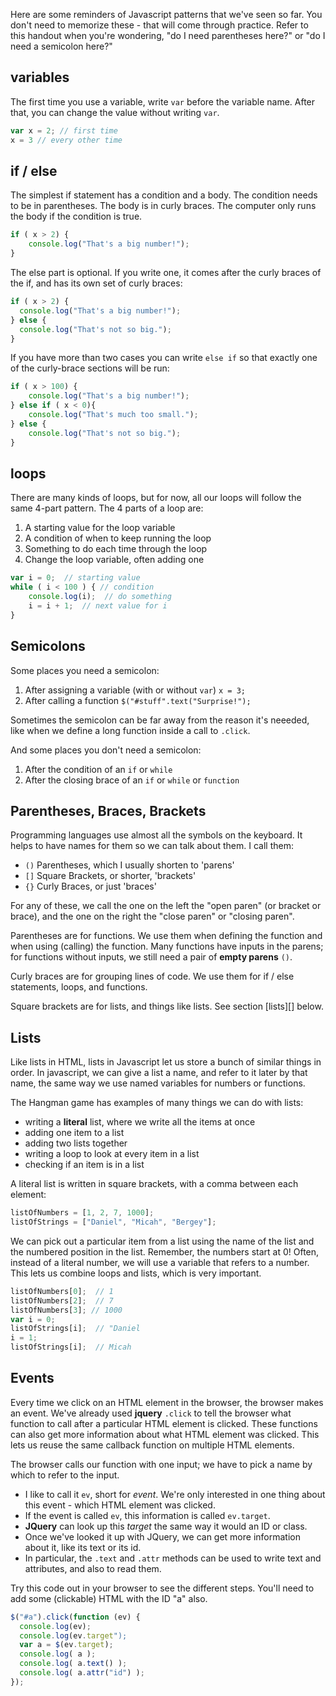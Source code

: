 Here are some reminders of Javascript patterns that we've seen so far.
You don't need to memorize these - that will come through
practice. Refer to this handout when you're wondering, "do I need
parentheses here?" or "do I need a semicolon here?"

## variables

The first time you use a variable, write `var` before the variable name.
After that, you can change the value without writing `var`.

~~~ javascript
var x = 2; // first time
x = 3 // every other time
~~~

## if / else

The simplest if statement has a condition and a body.  The condition needs to be in parentheses.  The body is in curly braces.  The computer only runs the body if the condition is true.

~~~ javascript
if ( x > 2) {
    console.log("That's a big number!");
}
~~~

The else part is optional.  If you write one, it comes after the curly braces of the if, and has its own set of curly braces:

~~~ javascript
if ( x > 2) {
  console.log("That's a big number!");
} else {
  console.log("That's not so big.");
}
~~~

If you have more than two cases you can write `else if` so that exactly one of the curly-brace sections will be run:

~~~ javascript
if ( x > 100) {
    console.log("That's a big number!");
} else if ( x < 0){
    console.log("That's much too small.");
} else {
    console.log("That's not so big.");
}
~~~

## loops

There are many kinds of loops, but for now, all our loops will follow the same 4-part pattern.  The 4 parts of a loop are:

1. A starting value for the loop variable
2. A condition of when to keep running the loop
3. Something to do each time through the loop
4. Change the loop variable, often adding one

~~~ javascript
var i = 0;  // starting value
while ( i < 100 ) { // condition
    console.log(i);  // do something
    i = i + 1;  // next value for i
}
~~~

## Semicolons

Some places you need a semicolon:

1. After assigning a variable (with or without `var`) `x = 3;`
2. After calling a function `$("#stuff".text("Surprise!");`

Sometimes the semicolon can be far away from the reason it's neeeded, like when we define a long function inside a call to `.click`.

And some places you don't need a semicolon:

1. After the condition of an `if` or `while`
2. After the closing brace of an `if` or `while` or `function`

## Parentheses, Braces, Brackets

Programming languages use almost all the symbols on the keyboard.  It helps to have names for them so we can talk about them.  I call them:

- `()` Parentheses, which I usually shorten to 'parens'
- `[]` Square Brackets, or shorter, 'brackets'
- `{}` Curly Braces, or just 'braces'

For any of these, we call the one on the left the "open paren" (or bracket or brace), and the one on the right the "close paren" or "closing paren".

Parentheses are for functions.  We use them when defining the function and when using (calling) the function.  Many functions have inputs in the parens; for functions without inputs, we still need a pair of **empty parens** `()`.

Curly braces are for grouping lines of code.  We use them for if / else statements, loops, and functions.

Square brackets are for lists, and things like lists.  See section [lists][] below.

## Lists

Like lists in HTML, lists in Javascript let us store a bunch of similar things in order.  In javascript, we can give a list a name, and refer to it later by that name, the same way we use named variables for numbers or functions.

The Hangman game has examples of many things we can do with lists:

- writing a **literal** list, where we write all the items at once
- adding one item to a list
- adding two lists together
- writing a loop to look at every item in a list
- checking if an item is in a list

A literal list is written in square brackets, with a comma between each element:

~~~ javascript
listOfNumbers = [1, 2, 7, 1000];
listOfStrings = ["Daniel", "Micah", "Bergey"];
~~~

We can pick out a particular item from a list using the name of the list and the numbered position in the list.  Remember, the numbers start at 0!  Often, instead of a literal number, we will use a variable that refers to a number.  This lets us combine loops and lists, which is very important.

~~~ javascript
listOfNumbers[0];  // 1
listOfNumbers[2];  // 7
listOfNumbers[3]; // 1000
var i = 0;
listOfStrings[i];  // "Daniel
i = 1;
listOfStrings[i];  // Micah
~~~

## Events

Every time we click on an HTML element in the browser, the browser makes an event.  We've already used **jquery** `.click` to tell the browser what function to call after a particular HTML element is clicked.  These functions can also get more information about what HTML element was clicked.  This lets us reuse the same callback function on multiple HTML elements.

The browser calls our function with one input; we have to pick a name by which to refer to the input.

- I like to call it `ev`, short for *event*. We're only interested in one thing about this event - which HTML element was clicked.
- If the event is called `ev`, this information is called `ev.target`.
- **JQuery** can look up this *target* the same way it would an ID or class.
- Once we've looked it up with JQuery, we can get more information about it, like its text or its id.
- In particular, the `.text` and `.attr` methods can be used to write text and attributes, and also to read them.

Try this code out in your browser to see the different steps.  You'll need to add some (clickable) HTML with the ID "a" also.

``` javascript
$("#a").click(function (ev) {
  console.log(ev);
  console.log(ev.target");
  var a = $(ev.target);
  console.log( a );
  console.log( a.text() );
  console.log( a.attr("id") );
});
```
